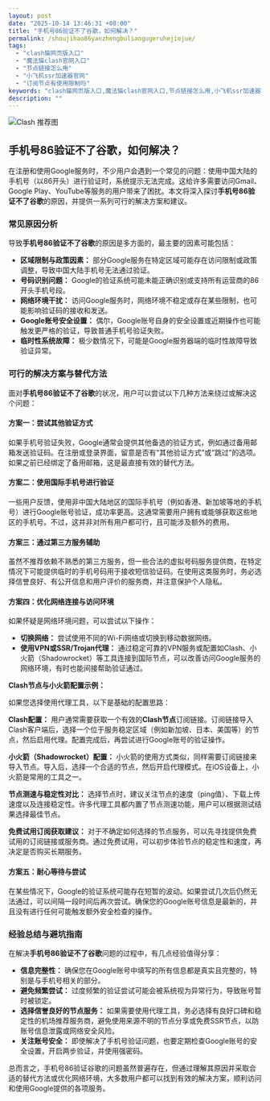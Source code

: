 ```yaml
---
layout: post
date: "2025-10-14 13:46:31 +08:00"
title: "手机号86验证不了谷歌，如何解决？"
permalink: /shoujihao86yanzhengbuliaogugeruhejiejue/
tags:
  - "clash猫网页版入口"
  - "魔法猫clash官网入口"
  - "节点链接怎么用"
  - "小飞机ssr加速器官网"
  - "订阅节点有使用限制吗"
keywords: "clash猫网页版入口,魔法猫clash官网入口,节点链接怎么用,小飞机ssr加速器官网,订阅节点有使用限制吗"
description: ""
---
```


![Clash 推荐图](https://clashjd.github.io/assets/img/clash节点推荐购买.png)

## 手机号86验证不了谷歌，如何解决？


<p>在注册和使用Google服务时，不少用户会遇到一个常见的问题：使用中国大陆的手机号（以86开头）进行验证时，系统提示无法完成。这给许多需要访问Gmail、Google Play、YouTube等服务的用户带来了困扰。本文将深入探讨<strong>手机号86验证不了谷歌</strong>的原因，并提供一系列可行的解决方案和建议。</p>

<h3>常见原因分析</h3>
<p>导致<strong>手机号86验证不了谷歌</strong>的原因是多方面的，最主要的因素可能包括：</p>
<ul>
    <li><strong>区域限制与政策因素：</strong> 部分Google服务在特定区域可能存在访问限制或政策调整，导致中国大陆手机号无法通过验证。</li>
    <li><strong>号码识别问题：</strong> Google的验证系统可能未能正确识别或支持所有运营商的86开头手机号段。</li>
    <li><strong>网络环境干扰：</strong> 访问Google服务时，网络环境不稳定或存在某些限制，也可能影响验证码的接收和发送。</li>
    <li><strong>Google账号安全设置：</strong> 偶尔，Google账号自身的安全设置或近期操作也可能触发更严格的验证，导致普通手机号验证失败。</li>
    <li><strong>临时性系统故障：</strong> 极少数情况下，可能是Google服务器端的临时性故障导致验证异常。</li>
</ul>

<h3>可行的解决方案与替代方法</h3>
<p>面对<strong>手机号86验证不了谷歌</strong>的状况，用户可以尝试以下几种方法来绕过或解决这个问题：</p>

<h4>方案一：尝试其他验证方式</h4>
<p>如果手机号验证失败，Google通常会提供其他备选的验证方式，例如通过备用邮箱发送验证码。在注册或登录界面，留意是否有“其他验证方式”或“跳过”的选项。如果之前已经绑定了备用邮箱，这是最直接有效的替代方法。</p>

<h4>方案二：使用国际手机号进行验证</h4>
<p>一些用户反馈，使用非中国大陆地区的国际手机号（例如香港、新加坡等地的手机号）进行Google账号验证，成功率更高。这通常需要用户拥有或能够获取这些地区的手机号。不过，这并非对所有用户都可行，且可能涉及额外的费用。</p>

<h4>方案三：通过第三方服务辅助</h4>
<p>虽然不推荐依赖不熟悉的第三方服务，但一些合法的虚拟号码服务提供商，在特定情况下可能提供临时的手机号码用于接收短信验证码。在使用这类服务时，务必选择信誉良好、有公开信息和用户评价的服务商，并注意保护个人隐私。</p>

<h4>方案四：优化网络连接与访问环境</h4>
<p>如果怀疑是网络环境问题，可以尝试以下操作：</p>
<ul>
    <li><strong>切换网络：</strong> 尝试使用不同的Wi-Fi网络或切换到移动数据网络。</li>
    <li><strong>使用VPN或SSR/Trojan代理：</strong> 通过稳定可靠的VPN服务或配置如Clash、小火箭（Shadowrocket）等工具连接到国际节点，可以改善访问Google服务的网络环境，有时也能间接帮助验证通过。</li>
</ul>
<p><strong>Clash节点与小火箭配置示例：</strong></p>
<p>如果您选择使用代理工具，以下是基础的配置思路：</p>
<p><strong>Clash配置：</strong> 用户通常需要获取一个有效的<strong>Clash节点</strong>订阅链接。订阅链接导入Clash客户端后，选择一个位于服务稳定区域（例如新加坡、日本、美国等）的节点，然后启用代理。配置完成后，再尝试进行Google账号的验证操作。</p>
<p><strong>小火箭（Shadowrocket）配置：</strong> 小火箭的使用方式类似，同样需要订阅链接来导入节点。导入后，选择一个合适的节点，然后开启代理模式。在iOS设备上，小火箭是常用的工具之一。</p>
<p><strong>节点测速与稳定性对比：</strong> 选择节点时，建议关注节点的速度（ping值）、下载上传速度以及连接稳定性。许多代理工具都内置了节点测速功能，用户可以根据测试结果选择最佳节点。</p>
<p><strong>免费试用订阅获取建议：</strong> 对于不确定如何选择的节点服务，可以先寻找提供免费试用的订阅链接或服务商。通过免费试用，可以初步体验节点的稳定性和速度，再决定是否购买长期服务。</p>

<h4>方案五：耐心等待与尝试</h4>
<p>在某些情况下，Google的验证系统可能存在短暂的波动。如果尝试几次后仍然无法通过，可以间隔一段时间后再次尝试。确保您的Google账号信息是最新的，并且没有进行任何可能触发额外安全检查的操作。</p>

<h3>经验总结与避坑指南</h3>
<p>在解决<strong>手机号86验证不了谷歌</strong>问题的过程中，有几点经验值得分享：</p>
<ul>
    <li><strong>信息完整性：</strong> 确保您在Google账号中填写的所有信息都是真实且完整的，特别是与手机号相关的部分。</li>
    <li><strong>避免频繁尝试：</strong> 过度频繁的验证尝试可能会被系统视为异常行为，导致账号暂时被锁定。</li>
    <li><strong>选择信誉良好的节点服务：</strong> 如果需要使用代理工具，务必选择有良好口碑和稳定性的机场推荐服务商，避免使用来源不明的节点分享或免费SSR节点，以防账号信息泄露或网络安全风险。</li>
    <li><strong>关注账号安全：</strong> 即使解决了手机号验证问题，也要定期检查Google账号的安全设置，开启两步验证，并使用强密码。</li>
</ul>
<p>总而言之，手机号86验证谷歌的问题虽然普遍存在，但通过理解其原因并采取合适的替代方法或优化网络环境，大多数用户都可以找到有效的解决方案，顺利访问和使用Google提供的各项服务。</p>